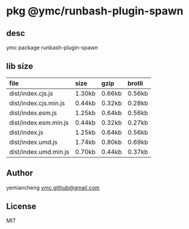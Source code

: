 # pkg @ymc/runbash-plugin-spawn

## desc
ymc package runbash-plugin-spawn

## lib size  
file | size | gzip | brotli
:---- | :---- | :---- | :----
dist/index.cjs.js | 1.30kb | 0.66kb | 0.56kb
dist/index.cjs.min.js | 0.44kb | 0.32kb | 0.28kb
dist/index.esm.js | 1.25kb | 0.64kb | 0.56kb
dist/index.esm.min.js | 0.44kb | 0.32kb | 0.27kb
dist/index.js | 1.25kb | 0.64kb | 0.56kb
dist/index.umd.js | 1.74kb | 0.80kb | 0.69kb
dist/index.umd.min.js | 0.70kb | 0.44kb | 0.37kb

## Author
yemiancheng <ymc.github@gmail.com>

## License
MIT